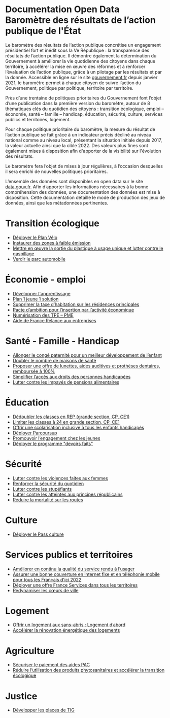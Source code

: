 # Documentation Open Data Baromètre des résultats de l’action publique de l'État

Le baromètre des résultats de l’action publique concrétise un engagement présidentiel fort et inédit sous la Ve République : la transparence des résultats de l’action publique. Il démontre également la détermination du Gouvernement à améliorer la vie quotidienne des citoyens dans chaque territoire, à accélérer la mise en œuvre des réformes et à renforcer l’évaluation de l’action publique, grâce à un pilotage par les résultats et par la donnée.
Accessible en ligne sur le site [gouvernement.fr](https://gouvernement.fr) depuis janvier 2021, le baromètre permet à chaque citoyen de suivre l’action du Gouvernement, politique par politique, territoire par territoire.

Près d’une trentaine de politiques prioritaires du Gouvernement font l’objet d’une publication dans la première version du baromètre, autour de 8 thématiques clés du quotidien des citoyens : transition écologique, emploi – économie, santé – famille – handicap, éducation, sécurité, culture, services publics et territoires, logement.

Pour chaque politique prioritaire du baromètre, la mesure du résultat de l’action publique se fait grâce à un indicateur précis décliné au niveau national comme au niveau local, présentant la situation initiale depuis 2017, la valeur actuelle ainsi que la cible 2022. Des valeurs plus fines sont également mises à disposition afin d'apporter de la visibilité sur l'évolution des résultats. 

Le baromètre fera l’objet de mises à jour régulières, à l’occasion desquelles il sera enrichi de nouvelles politiques prioritaires. 

L’ensemble des données sont disponibles en open data sur le site [data.gouv.fr](https://www.data.gouv.fr/fr/datasets/barometre-des-resultats-de-laction-publique/).
Afin d’apporter les informations nécessaires à la bonne compréhension des données, une documentation des données est mise à disposition. Cette documentation détaille le mode de production des jeux de données, ainsi que les métadonnées pertinentes.

# Transition écologique
* [Déployer le Plan Vélo](mesures/1-transition-ecologique/plan-velo.md)
* [Instaurer des zones à faible émission](mesures/1-transition-ecologique/zones-faible-emission.md) 
* [Mettre en œuvre la sortie du plastique à usage unique et lutter contre le gaspillage](mesures/1-transition-ecologique/plastique-usage-unique.md)
* [Verdir le parc automobile](mesures/1-transition-ecologique/verdir-parc-automobile.md)

# Économie - emploi
* [Développer l'apprentissage](mesures/2-economie-emploi/apprentissage.md)
* [Plan 1 jeune 1 solution](mesures/2-economie-emploi/un-jeune-une-solution.md)
* [Supprimer la taxe d’habitation sur les résidences principales](mesures/2-economie-emploi/taxe-habitation.md)
* [Pacte d’ambition pour l’insertion par l’activité économique](mesures/2-economie-emploi/pacte-ambition.md)
* [Numérisation des TPE – PME](mesures/2-economie-emploi/tpe-pme.md)
* [Aide de France Relance aux entreprises](mesures/2-economie-emploi/france-relance.md)

# Santé - Famille - Handicap
* [Allonger le congé paternité pour un meilleur développement de l’enfant](mesures/3-sante-famille-handicap/allonger-conge-paternite.md)
* [Doubler le nombre de maisons de santé](mesures/3-sante-famille-handicap/maisons-sante.md)
* [Proposer une offre de lunettes, aides auditives et prothèses dentaires, remboursée à 100%](mesures/3-sante-famille-handicap/lunettes-appareils-auditifs-protheses-dentaires.md)
* [Simplifier l’accès aux droits des personnes handicapées](mesures/3-sante-famille-handicap/droits-personnes-handicapees.md)
* [Lutter contre les impayés de pensions alimentaires](mesures/3-sante-famille-handicap/pensions-alimentaires.md)

# Éducation
* [Dédoubler les classes en REP (grande section, CP, CE1)](mesures/4-education/1-dedoubler-classes-rep.md)
* [Limiter les classes à 24 en grande section, CP, CE1](mesures/4-education/2-limiter-les-classes-a-24.md)
* [Offrir une scolarisation inclusive à tous les enfants handicapés](mesures/4-education/3-scolarisation-inclusive.md)
* [Déployer Parcoursup](mesures/4-education/4-parcoursup.md)
* [Promouvoir l’engagement chez les jeunes](mesures/4-education/engagement-jeunes.md)
* [Déployer le programme "devoirs faits"](mesures/4-education/devoirs-faits.md)

# Sécurité
* [Lutter contre les violences faites aux femmes](mesures/5-securite/1-violences-faites-aux-femmes.md)
* [Renforcer la sécurité du quotidien](mesures/5-securite/2-securite-quotidien.md)
* [Lutter contre les stupéfiants](mesures/5-securite/3-lutter-stupefiants.md)
* [Lutter contre les atteintes aux principes républicains](mesures/5-securite/4-atteintes-principes-republicains.md)
* [Réduire la mortalité sur les routes](mesures/5-securite/5-mortalite-sur-les-routes.md)

# Culture
* [Déployer le Pass culture](mesures/6-culture/pass-culture.md)

# Services publics et territoires
* [Améliorer en continu la qualité du service rendu à l’usager](mesures/7-services-publics-territoires/qualite-service-usager.md)
* [Assurer une bonne couverture en internet fixe et en téléphonie mobile pour tous les Français d'ici 2022](mesures/7-services-publics-territoires/bonne-couverture-internet.md)
* [Déployer une offre France Services dans tous les territoires](mesures/7-services-publics-territoires/france-services.md)
* [Redynamiser les cœurs de ville](mesures/7-services-publics-territoires/coeurs-ville.md)

# Logement
* [Offrir un logement aux sans-abris : Logement d’abord](mesures/8-logement/logement-dabord.md)
* [Accélérer la rénovation énergétique des logements](mesures/8-logement/renovation-energetique.md)

# Agriculture
* [Sécuriser le paiement des aides PAC](mesures/9-agriculture/aides-pac.md)
* [Réduire l’utilisation des produits phytosanitaires et accélérer la transition écologique](mesures/9-agriculture/phytosanitaires.md)

# Justice
* [Développer les places de TIG](mesures/10-justice/tig.md)
